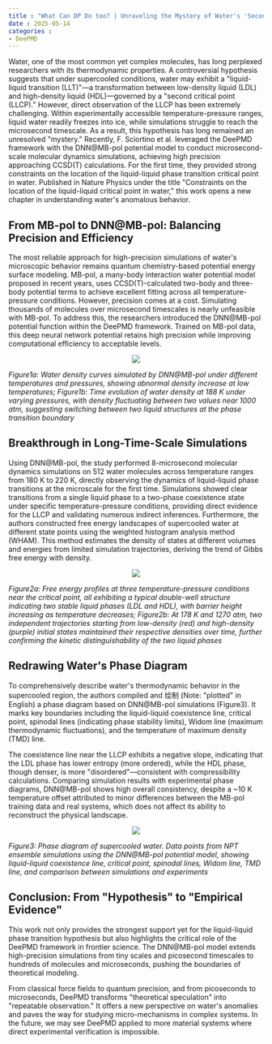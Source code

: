 ```yaml
---
title : "What Can DP Do too? | Unraveling the Mystery of Water's 'Second Critical Point' "
date : 2025-05-14
categories :
- DeePMD
---
```


Water, one of the most common yet complex molecules, has long perplexed researchers with its thermodynamic properties. A controversial hypothesis suggests that under supercooled conditions, water may exhibit a "liquid-liquid transition (LLT)"—a transformation between low-density liquid (LDL) and high-density liquid (HDL)—governed by a "second critical point (LLCP)."
However, direct observation of the LLCP has been extremely challenging. Within experimentally accessible temperature-pressure ranges, liquid water readily freezes into ice, while simulations struggle to reach the microsecond timescale. As a result, this hypothesis has long remained an unresolved "mystery."
Recently, F. Sciortino et al. leveraged the DeePMD framework with the DNN@MB-pol potential model to conduct microsecond-scale molecular dynamics simulations, achieving high precision approaching CCSD(T) calculations. For the first time, they provided strong constraints on the location of the liquid-liquid phase transition critical point in water. Published in Nature Physics under the title "Constraints on the location of the liquid-liquid critical point in water," this work opens a new chapter in understanding water's anomalous behavior.

<!-- more -->

## From MB-pol to DNN@MB-pol: Balancing Precision and Efficiency

The most reliable approach for high-precision simulations of water's microscopic behavior remains quantum chemistry-based potential energy surface modeling. MB-pol, a many-body interaction water potential model proposed in recent years, uses CCSD(T)-calculated two-body and three-body potential terms to achieve excellent fitting across all temperature-pressure conditions.
However, precision comes at a cost. Simulating thousands of molecules over microsecond timescales is nearly unfeasible with MB-pol. To address this, the researchers introduced the DNN@MB-pol potential function within the DeePMD framework. Trained on MB-pol data, this deep neural network potential retains high precision while improving computational efficiency to acceptable levels.

<center>
  <img src="https://dp-public.oss-cn-beijing.aliyuncs.com/community/Blog%20Files/DeePMD_14_05_2025/p1.png">
</center>

*Figure1a: Water density curves simulated by DNN@MB-pol under different temperatures and pressures, showing abnormal density increase at low temperatures; Figure1b: Time evolution of water density at 188 K under varying pressures, with density fluctuating between two values near 1000 atm, suggesting switching between two liquid structures at the phase transition boundary*

## Breakthrough in Long-Time-Scale Simulations

Using DNN@MB-pol, the study performed 8-microsecond molecular dynamics simulations on 512 water molecules across temperature ranges from 180 K to 220 K, directly observing the dynamics of liquid-liquid phase transitions at the microscale for the first time. Simulations showed clear transitions from a single liquid phase to a two-phase coexistence state under specific temperature-pressure conditions, providing direct evidence for the LLCP and validating numerous indirect inferences.
Furthermore, the authors constructed free energy landscapes of supercooled water at different state points using the weighted histogram analysis method (WHAM). This method estimates the density of states at different volumes and energies from limited simulation trajectories, deriving the trend of Gibbs free energy with density. 

<center>
  <img src="https://dp-public.oss-cn-beijing.aliyuncs.com/community/Blog%20Files/DeePMD_14_05_2025/p2.png">
</center>

*Figure2a: Free energy profiles at three temperature-pressure conditions near the critical point, all exhibiting a typical double-well structure indicating two stable liquid phases (LDL and HDL), with barrier height increasing as temperature decreases; Figure2b: At 178 K and 1270 atm, two independent trajectories starting from low-density (red) and high-density (purple) initial states maintained their respective densities over time, further confirming the kinetic distinguishability of the two liquid phases*

## Redrawing Water's Phase Diagram

To comprehensively describe water's thermodynamic behavior in the supercooled region, the authors compiled and 绘制 (Note: "plotted" in English) a phase diagram based on DNN@MB-pol simulations (Figure3). It marks key boundaries including the liquid-liquid coexistence line, critical point, spinodal lines (indicating phase stability limits), Widom line (maximum thermodynamic fluctuations), and the temperature of maximum density (TMD) line.

The coexistence line near the LLCP exhibits a negative slope, indicating that the LDL phase has lower entropy (more ordered), while the HDL phase, though denser, is more "disordered"—consistent with compressibility calculations. Comparing simulation results with experimental phase diagrams, DNN@MB-pol shows high overall consistency, despite a ~10 K temperature offset attributed to minor differences between the MB-pol training data and real systems, which does not affect its ability to reconstruct the physical landscape.

<center>
  <img src="https://dp-public.oss-cn-beijing.aliyuncs.com/community/Blog%20Files/DeePMD_14_05_2025/p3.png">
</center>

*Figure3: Phase diagram of supercooled water. Data points from NPT ensemble simulations using the DNN@MB-pol potential model, showing liquid-liquid coexistence line, critical point, spinodal lines, Widom line, TMD line, and comparison between simulations and experiments*

## Conclusion: From "Hypothesis" to "Empirical Evidence"

This work not only provides the strongest support yet for the liquid-liquid phase transition hypothesis but also highlights the critical role of the DeePMD framework in frontier science. The DNN@MB-pol model extends high-precision simulations from tiny scales and picosecond timescales to hundreds of molecules and microseconds, pushing the boundaries of theoretical modeling.

From classical force fields to quantum precision, and from picoseconds to microseconds, DeePMD transforms "theoretical speculation" into "repeatable observation." It offers a new perspective on water's anomalies and paves the way for studying micro-mechanisms in complex systems. In the future, we may see DeePMD applied to more material systems where direct experimental verification is impossible.
